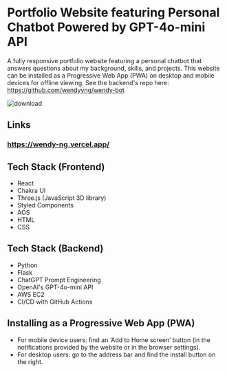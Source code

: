 # Portfolio Website featuring Personal Chatbot Powered by GPT-4o-mini API

A fully responsive portfolio website featuring a personal chatbot that answers questions about my background, skills, and projects. This website can be installed as a Progressive Web App (PWA) on desktop and mobile devices for offline viewing.
See the backend's repo here: https://github.com/wendyyng/wendy-bot

![download](https://github.com/user-attachments/assets/efba7028-acb7-438d-8e49-a1661ecb8193)

## Links

### https://wendy-ng.vercel.app/

## Tech Stack (Frontend)

- React
- Chakra UI
- Three.js (JavaScript 3D library)
- Styled Components
- AOS
- HTML
- CSS

## Tech Stack (Backend)

- Python
- Flask
- ChatGPT Prompt Engineering
- OpenAI's GPT-4o-mini API
- AWS EC2
- CI/CD with GitHub Actions

## Installing as a Progressive Web App (PWA)

- For mobile device users: find an ‘Add to Home screen’ button (in the notifications provided by the website or in the browser settings).
- For desktop users: go to the address bar and find the install button on the right.
